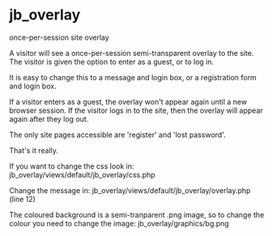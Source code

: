 jb_overlay
==========

once-per-session site overlay

A visitor will see a once-per-session semi-transparent overlay to the site.  The visitor is given the option to enter as a guest, or to log in. 

It is easy to change this to a message and login box, or a registration form and login box.

If a visitor enters as a guest, the overlay won't appear again until a new browser session.  If the visitor logs in to the site, then the overlay will appear again after they log out.

The only site pages accessible are 'register' and 'lost password'.

That's it really.

If you want to change the css look in: jb_overlay/views/default/jb_overlay/css.php

Change the message in:  jb_overlay/views/default/jb_overlay/overlay.php (line 12)

The coloured background is a semi-tranparent .png image, so to change the colour you need to change the image: jb_overlay/graphics/bg.png
